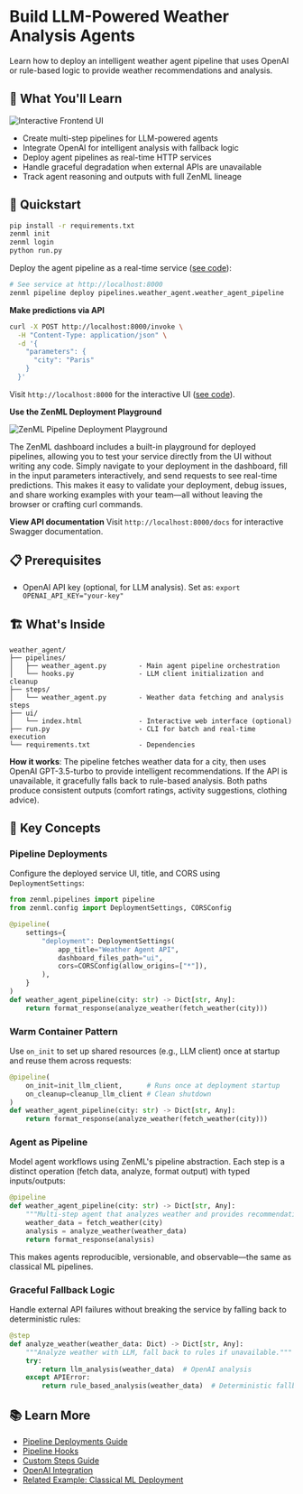 # Build LLM-Powered Weather Analysis Agents

Learn how to deploy an intelligent weather agent pipeline that uses OpenAI or rule-based logic to provide weather recommendations and analysis.

## 🎯 What You'll Learn

![Interactive Frontend UI](assets/frontend.png)

- Create multi-step pipelines for LLM-powered agents
- Integrate OpenAI for intelligent analysis with fallback logic
- Deploy agent pipelines as real-time HTTP services
- Handle graceful degradation when external APIs are unavailable
- Track agent reasoning and outputs with full ZenML lineage

## 🏃 Quickstart

```bash
pip install -r requirements.txt
zenml init
zenml login
python run.py
```

Deploy the agent pipeline as a real-time service ([see code](pipelines/weather_agent.py)):

```bash
# See service at http://localhost:8000
zenml pipeline deploy pipelines.weather_agent.weather_agent_pipeline
```

**Make predictions via API**

```bash
curl -X POST http://localhost:8000/invoke \
  -H "Content-Type: application/json" \
  -d '{
    "parameters": {
      "city": "Paris"
    }
  }'
```

Visit `http://localhost:8000` for the interactive UI ([see code](ui/index.html)).

**Use the ZenML Deployment Playground**

![ZenML Pipeline Deployment Playground](assets/weather-playground.png)

The ZenML dashboard includes a built-in playground for deployed pipelines, allowing you to test your service directly from the UI without writing any code. Simply navigate to your deployment in the dashboard, fill in the input parameters interactively, and send requests to see real-time predictions. This makes it easy to validate your deployment, debug issues, and share working examples with your team—all without leaving the browser or crafting curl commands.

**View API documentation**
Visit `http://localhost:8000/docs` for interactive Swagger documentation.

## 📋 Prerequisites

- OpenAI API key (optional, for LLM analysis). Set as: `export OPENAI_API_KEY="your-key"`

## 🏗️ What's Inside

```
weather_agent/
├── pipelines/
│   ├── weather_agent.py        - Main agent pipeline orchestration
│   └── hooks.py                - LLM client initialization and cleanup
├── steps/
│   └── weather_agent.py        - Weather data fetching and analysis steps
├── ui/
│   └── index.html              - Interactive web interface (optional)
├── run.py                      - CLI for batch and real-time execution
└── requirements.txt            - Dependencies
```

**How it works**: The pipeline fetches weather data for a city, then uses OpenAI GPT-3.5-turbo to provide intelligent recommendations. If the API is unavailable, it gracefully falls back to rule-based analysis. Both paths produce consistent outputs (comfort ratings, activity suggestions, clothing advice).

## 🔑 Key Concepts

### **Pipeline Deployments**

Configure the deployed service UI, title, and CORS using `DeploymentSettings`:

```python
from zenml.pipelines import pipeline
from zenml.config import DeploymentSettings, CORSConfig

@pipeline(
    settings={
        "deployment": DeploymentSettings(
            app_title="Weather Agent API",
            dashboard_files_path="ui",
            cors=CORSConfig(allow_origins=["*"]),
        ),
    }
)
def weather_agent_pipeline(city: str) -> Dict[str, Any]:
    return format_response(analyze_weather(fetch_weather(city)))
```

### **Warm Container Pattern**

Use `on_init` to set up shared resources (e.g., LLM client) once at startup and reuse them across requests:

```python
@pipeline(
    on_init=init_llm_client,      # Runs once at deployment startup
    on_cleanup=cleanup_llm_client # Clean shutdown
)
def weather_agent_pipeline(city: str) -> Dict[str, Any]:
    return format_response(analyze_weather(fetch_weather(city)))
```

### **Agent as Pipeline**

Model agent workflows using ZenML's pipeline abstraction. Each step is a distinct operation (fetch data, analyze, format output) with typed inputs/outputs:

```python
@pipeline
def weather_agent_pipeline(city: str) -> Dict[str, Any]:
    """Multi-step agent that analyzes weather and provides recommendations."""
    weather_data = fetch_weather(city)
    analysis = analyze_weather(weather_data)
    return format_response(analysis)
```

This makes agents reproducible, versionable, and observable—the same as classical ML pipelines.

### **Graceful Fallback Logic**

Handle external API failures without breaking the service by falling back to deterministic rules:

```python
@step
def analyze_weather(weather_data: Dict) -> Dict[str, Any]:
    """Analyze weather with LLM, fall back to rules if unavailable."""
    try:
        return llm_analysis(weather_data)  # OpenAI analysis
    except APIError:
        return rule_based_analysis(weather_data)  # Deterministic fallback
```

## 📚 Learn More

- [Pipeline Deployments Guide](https://docs.zenml.io/how-to/deployment/deployment)
- [Pipeline Hooks](https://docs.zenml.io/how-to/steps-pipelines/advanced_features#pipeline-and-step-hooks)
- [Custom Steps Guide](https://docs.zenml.io/how-to/steps-pipelines/steps_and_pipelines)
- [OpenAI Integration](https://docs.zenml.io/integrations/openai)
- [Related Example: Classical ML Deployment](../deploying_ml_model/README.md)
